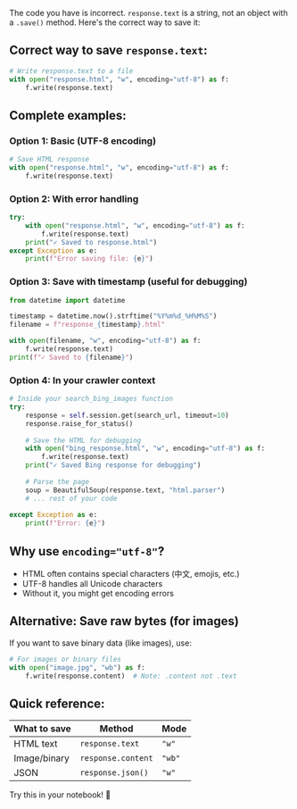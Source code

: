 The code you have is incorrect. `response.text` is a string, not an object with a `.save()` method. Here's the correct way to save it:

## Correct way to save `response.text`:

```python
# Write response.text to a file
with open("response.html", "w", encoding="utf-8") as f:
    f.write(response.text)
```

## Complete examples:

### Option 1: Basic (UTF-8 encoding)
```python
# Save HTML response
with open("response.html", "w", encoding="utf-8") as f:
    f.write(response.text)
```

### Option 2: With error handling
```python
try:
    with open("response.html", "w", encoding="utf-8") as f:
        f.write(response.text)
    print("✓ Saved to response.html")
except Exception as e:
    print(f"Error saving file: {e}")
```

### Option 3: Save with timestamp (useful for debugging)
```python
from datetime import datetime

timestamp = datetime.now().strftime("%Y%m%d_%H%M%S")
filename = f"response_{timestamp}.html"

with open(filename, "w", encoding="utf-8") as f:
    f.write(response.text)
print(f"✓ Saved to {filename}")
```

### Option 4: In your crawler context
```python
# Inside your search_bing_images function
try:
    response = self.session.get(search_url, timeout=10)
    response.raise_for_status()
    
    # Save the HTML for debugging
    with open("bing_response.html", "w", encoding="utf-8") as f:
        f.write(response.text)
    print("✓ Saved Bing response for debugging")
    
    # Parse the page
    soup = BeautifulSoup(response.text, "html.parser")
    # ... rest of your code
    
except Exception as e:
    print(f"Error: {e}")
```

## Why use `encoding="utf-8"`?

- HTML often contains special characters (中文, emojis, etc.)
- UTF-8 handles all Unicode characters
- Without it, you might get encoding errors

## Alternative: Save raw bytes (for images)

If you want to save binary data (like images), use:

```python
# For images or binary files
with open("image.jpg", "wb") as f:
    f.write(response.content)  # Note: .content not .text
```

## Quick reference:

| What to save | Method | Mode |
|--------------|--------|------|
| HTML text | `response.text` | `"w"` |
| Image/binary | `response.content` | `"wb"` |
| JSON | `response.json()` | `"w"` |

Try this in your notebook! 🚀